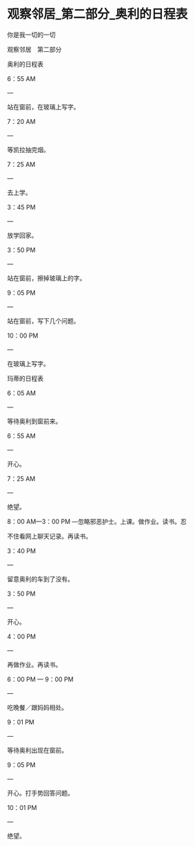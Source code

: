 # 观察邻居_第二部分_奥利的日程表

你是我一切的一切

观察邻居　第二部分

奥利的日程表

6：55 AM

—

站在窗前，在玻璃上写字。

7：20 AM

—

等凯拉抽完烟。

7：25 AM

—

去上学。

3：45 PM

—

放学回家。

3：50 PM

—

站在窗前，擦掉玻璃上的字。

9：05 PM

—

站在窗前，写下几个问题。

10：00 PM

—

在玻璃上写字。

玛蒂的日程表

6：05 AM

—

等待奥利到窗前来。

6：55 AM

—

开心。

7：25 AM

—

绝望。

8：00 AM—3：00 PM —忽略邪恶护士。上课。做作业。读书。忍

不住看网上聊天记录。再读书。

3：40 PM

—

留意奥利的车到了没有。

3：50 PM

—

开心。

4：00 PM

—

再做作业。再读书。

6：00 PM — 9：00 PM

—

吃晚餐／跟妈妈相处。

9：01 PM

—

等待奥利出现在窗前。

9：05 PM

—

开心。打手势回答问题。

10：01 PM

—

绝望。